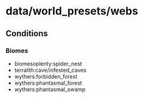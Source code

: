 # data/world_presets/webs  
  
## Conditions  
  
### Biomes  
  * biomesoplenty:spider_nest
  * terralith:cave/infested_caves
  * wythers:forbidden_forest
  * wythers:phantasmal_forest
  * wythers:phantasmal_swamp
  
